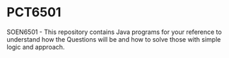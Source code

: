 # PCT6501
SOEN6501 - This repository contains Java programs for your reference to understand how the Questions will be and how to solve those 
with simple logic and approach.
